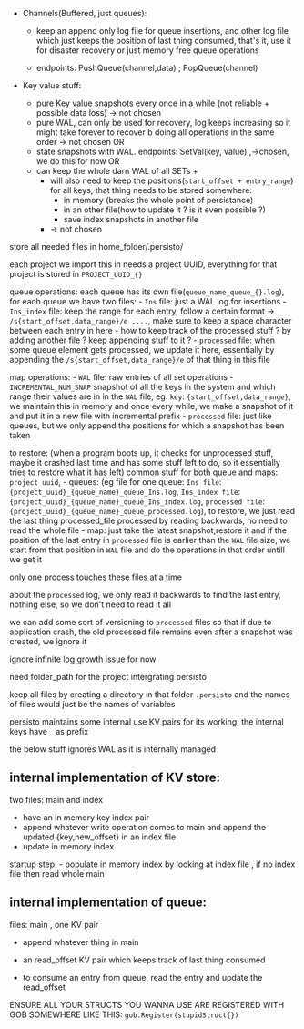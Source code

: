 

- Channels(Buffered, just queues): 

    - keep an append only log file for queue insertions, and other log file which just keeps the position of last thing consumed, that's it, use it for disaster recovery or just memory free queue operations

    - endpoints: PushQueue(channel,data) ; PopQueue(channel)

- Key value stuff:
    - pure Key value snapshots every once in a while (not reliable + possible data loss) -> not chosen
    - pure WAL, can only be used for recovery, log keeps increasing so it might take forever to recover b doing all operations in the same order -> not chosen
    OR
    - state snapshots with WAL. endpoints: SetVal(key, value) ,->chosen, we do this for now
    OR
    - can keep the whole darn WAL of all SETs +
        - will also need to keep the positions(`start_offset + entry_range`) for all keys, that thing needs to be stored somewhere:
            - in memory (breaks the whole point of persistance)
            - in an other file(how to update it ? is it even possible ?)
            - save index snapshots in another file
        - -> not chosen



store all needed files in home_folder/.persisto/

each project we import this in needs a project UUID, everything for that project is stored in `PROJECT_UUID_{}`

queue operations: each queue has its own file(`queue_name_queue_{}.log`), for each queue we have two files:
    - `Ins` file: just a WAL log for insertions
    - `Ins_index` file: keep the range for each entry, follow a certain format -> `/s{start_offset,data_range}/e ....`, make sure to keep a space character between each entry in here
    - how to keep track of the processed stuff ? by adding another file ? keep appending stuff to it ? 
    - `processed` file: when some queue element gets processed, we update it here, essentially by appending the `/s{start_offset,data_range}/e` of that thing in this file

map operations:
    - `WAL` file: raw entries of all set operations
    - `INCREMENTAL_NUM_SNAP` snapshot of all the keys in the system and which range their values are in in the `WAL` file, eg. `key`: `{start_offset,data_range}`, we maintain this in memory and once every while, we make a snapshot of it and put it in a new file with incremental prefix
    - `processed` file: just like queues, but we only append the positions for which a snapshot has been taken

to restore:
    (when a program boots up, it checks for unprocessed stuff, maybe it crashed last time and has some stuff left to do, so it essentially tries to restore what it has left)
    common stuff for both queue and maps: `project uuid`,
    - queues: (eg file for one queue: `Ins file`: `{project_uuid}_{queue_name}_queue_Ins.log`, `Ins_index file`: `{project_uuid}_{queue_name}_queue_Ins_index.log`, `processed file`: `{project_uuid}_{queue_name}_queue_processed.log`), to restore, we just read the last thing processed_file processed by reading backwards, no need to read the whole file
    - map: just take the latest snapshot,restore it and if the position of the last entry in `processed` file is earlier than the `WAL` file size, we start from that position in `WAL` file and do the operations in that order untill we get it


only one process touches these files at a time

about the `processed` log, we only read it backwards to find the last entry, nothing else, so we don't need to read it all

we can add some sort of versioning to `processed` files so that if due to application crash, the old processed file remains even after a snapshot was created, we ignore it

ignore infinite log growth issue for now






























need folder_path for the project intergrating persisto

keep all files by creating a directory in that folder `.persisto` and the names of files would just be the names of variables


persisto maintains some internal use KV pairs for its working, the internal keys have `_` as prefix

the below stuff ignores WAL as it is internally managed

## internal implementation of KV store:

two files: main and index

- have an in memory key index pair
- append whatever write operation comes to main and append the updated {key,new_offset} in an index file
- update in memory index

startup step: 
    - populate in memory index by looking at index file , if no index file then read whole main

## internal implementation of queue:

files: main , one KV pair

- append whatever thing in main
- an read_offset KV pair which keeps track of last thing consumed

- to consume an entry from queue, read the entry and update the read_offset





ENSURE ALL YOUR STRUCTS YOU WANNA USE ARE REGISTERED WITH GOB SOMEWHERE LIKE THIS: `gob.Register(stupidStruct{})`